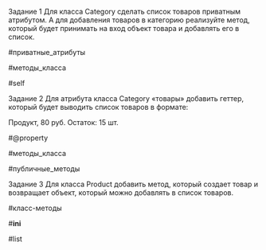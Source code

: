Задание 1
Для класса 
Category
 сделать список товаров приватным атрибутом. А для добавления товаров в категорию реализуйте метод, который будет принимать на вход объект товара и добавлять его в список.

#приватные_атрибуты
 
#методы_класса
 
#self

Задание 2
Для атрибута класса 
Category
 «товары» добавить геттер, который будет выводить список товаров в формате:

Продукт, 80 руб. Остаток: 15 шт.

#@property
 
#методы_класса
 
#публичные_методы

Задание 3
Для класса 
Product
 добавить метод, который создает товар и возвращает объект, который можно добавлять в список товаров.

#класс-методы
 
#__ini__
 
#list
